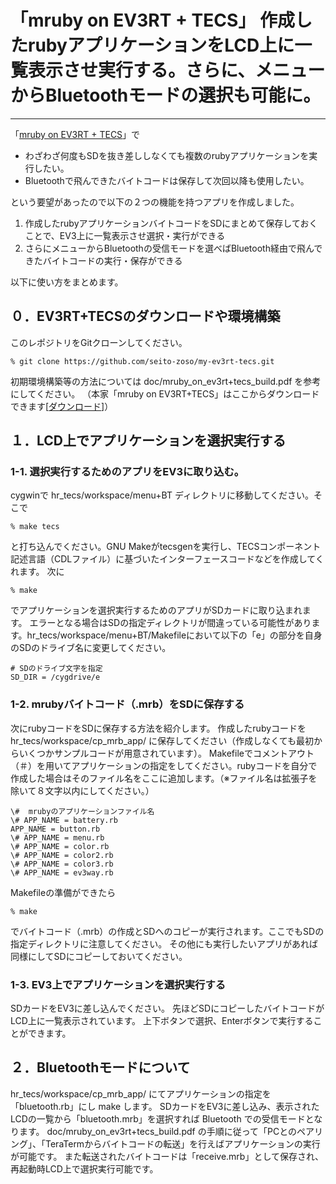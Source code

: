 # 「mruby on EV3RT + TECS」 作成したrubyアプリケーションをLCD上に一覧表示させ実行する。さらに、メニューからBluetoothモードの選択も可能に。
---
「[mruby on EV3RT + TECS](https://www.toppers.jp/tecs.html)」で
- わざわざ何度もSDを抜き差ししなくても複数のrubyアプリケーションを実行したい。
- Bluetoothで飛んできたバイトコードは保存して次回以降も使用したい。

という要望があったので以下の２つの機能を持つアプリを作成しました。

1. 作成したrubyアプリケーションバイトコードをSDにまとめて保存しておくことで、EV3上に一覧表示させ選択・実行ができる
1. さらにメニューからBluetoothの受信モードを選べばBluetooth経由で飛んできたバイトコードの実行・保存ができる

以下に使い方をまとめます。

## ０．EV3RT+TECSのダウンロードや環境構築

このレポジトリをGitクローンしてください。

    % git clone https://github.com/seito-zoso/my-ev3rt-tecs.git

初期環境構築等の方法については doc/mruby_on_ev3rt+tecs_build.pdf を参考にしてください。
（本家「mruby on EV3RT+TECS」はここからダウンロードできます[[ダウンロード](https://www.toppers.jp/tecs.html)]）

## １．LCD上でアプリケーションを選択実行する

### 1-1. 選択実行するためのアプリをEV3に取り込む。
cygwinで hr_tecs/workspace/menu+BT ディレクトリに移動してください。そこで

    % make tecs

と打ち込んでください。GNU Makeがtecsgenを実行し、TECSコンポーネント記述言語（CDLファイル）に基づいたインターフェースコードなどを作成してくれます。
次に

    % make

でアプリケーションを選択実行するためのアプリがSDカードに取り込まれます。
エラーとなる場合はSDの指定ディレクトリが間違っている可能性があります。hr_tecs/workspace/menu+BT/Makefileにおいて以下の「e」の部分を自身のSDのドライブ名に変更してください。

    # SDのドライブ文字を指定
    SD_DIR = /cygdrive/e

### 1-2. mrubyバイトコード（.mrb）をSDに保存する
次にrubyコードをSDに保存する方法を紹介します。
作成したrubyコードを hr_tecs/workspace/cp_mrb_app/ に保存してください（作成しなくても最初からいくつかサンプルコードが用意されています）。
Makefileでコメントアウト（＃）を用いてアプリケーションの指定をしてください。rubyコードを自分で作成した場合はそのファイル名をここに追加します。（※ファイル名は拡張子を除いて８文字以内にしてください。）

    \#  mrubyのアプリケーションファイル名
    \# APP_NAME = battery.rb
    APP_NAME = button.rb
    \# APP_NAME = menu.rb
    \# APP_NAME = color.rb
    \# APP_NAME = color2.rb
    \# APP_NAME = color3.rb
    \# APP_NAME = ev3way.rb

Makefileの準備ができたら

    % make

でバイトコード（.mrb）の作成とSDへのコピーが実行されます。ここでもSDの指定ディレクトリに注意してください。
その他にも実行したいアプリがあれば同様にしてSDにコピーしておいてください。

### 1-3. EV3上でアプリケーションを選択実行する
SDカードをEV3に差し込んでください。
先ほどSDにコピーしたバイトコードがLCD上に一覧表示されています。
上下ボタンで選択、Enterボタンで実行することができます。


## ２．Bluetoothモードについて
hr_tecs/workspace/cp_mrb_app/ にてアプリケーションの指定を「bluetooth.rb」にし make します。
SDカードをEV3に差し込み、表示されたLCDの一覧から「bluetooth.mrb」を選択すれば Bluetooth での受信モードとなります。
doc/mruby_on_ev3rt+tecs_build.pdf の手順に従って「PCとのペアリング」、「TeraTermからバイトコードの転送」を行えばアプリケーションの実行が可能です。
また転送されたバイトコードは「receive.mrb」として保存され、再起動時LCD上で選択実行可能です。
